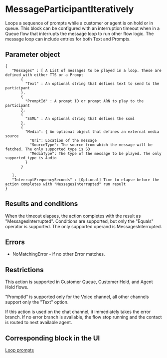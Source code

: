 # MessageParticipantIteratively<a name="participant-actions-messageparticipantiteratively"></a>

Loops a sequence of prompts while a customer or agent is on hold or in queue\. This block can be configured with an interruption timeout when in a Queue flow that interrupts the message loop to run other flow logic\. The message loop can include entries for both Text and Prompts\. 

## Parameter object<a name="messageparticipantiteratively-parameter"></a>

```
{
   "Messages" : [ A List of messages to be played in a loop. These are defined with either TTS or a Prompt
       {
         "Text" : An optional string that defines text to send to the participant
       },
       {
         "PromptId" : A prompt ID or prompt ARN to play to the participant
       },
       { 
         "SSML" : An optional string that defines the ssml  
       },
       {
         "Media": { An optional object that defines an external media source
           "Uri": Location of the message
           "SourceType": The source from which the message will be fetched. The only supported type is S3
           "MediaType": The type of the message to be played. The only supported type is Audio
         }
       }
       
   ],
   "InterruptFrequencySeconds" : [Optional] Time to elapse before the action completes with "MessagesInterrupted" run result 
}
```

## Results and conditions<a name="messageparticipantiteratively-results"></a>

When the timeout elapses, the action completes with the result as "MessagesInterrupted"\. Conditions are supported, but only the "Equals" operator is supported\. The only supported operand is MessagesInterrupted\.

## Errors<a name="messageparticipantiteratively-errors"></a>
+ NoMatchingError \- if no other Error matches\.

## Restrictions<a name="messageparticipantiteratively-restrictions"></a>

This action is supported in Customer Queue, Customer Hold, and Agent Hold flows\.

"PromptId" is supported only for the Voice channel, all other channels support only the "Text" option\.

If this action is used on the chat channel, it immediately takes the error branch\. If no error branch is available, the flow stop running and the contact is routed to next available agent\. 

## Corresponding block in the UI<a name="messageparticipantiteratively-ui"></a>

[Loop prompts](loop-prompts.md)